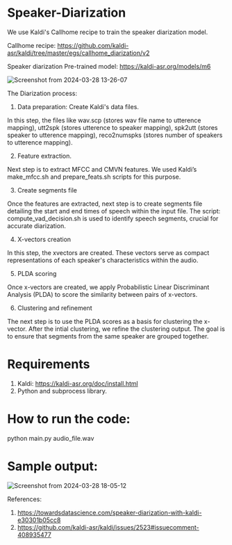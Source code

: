 # Speaker-Diarization

We use Kaldi's Callhome recipe to train the speaker diarization model.

Callhome recipe: https://github.com/kaldi-asr/kaldi/tree/master/egs/callhome_diarization/v2

Speaker diarization Pre-trained model: https://kaldi-asr.org/models/m6

![Screenshot from 2024-03-28 13-26-07](https://github.com/rudder-analytics/Speaker-Diarization/assets/165159432/f29448c5-7212-471f-b647-df8718cda90e)

The Diarization process:

1. Data preparation: Create Kaldi's data files.

In this step, the files like wav.scp (stores wav file name to utterence mapping), utt2spk (stores utterence to speaker mapping), spk2utt (stores speaker to utterence mapping), reco2numspks (stores number of speakers to utterence mapping).

2. Feature extraction.

Next step is to extract MFCC and CMVN features. We used Kaldi’s make_mfcc.sh and prepare_feats.sh scripts for this purpose.

3. Create segments file

Once the features are extracted, next step is to create segments file detailing the start and end times of speech within the input file. The script: compute_vad_decision.sh is used to identify speech segments, crucial for accurate diarization.

4. X-vectors creation

In this step, the xvectors are created. These vectors serve as compact representations of each speaker's characteristics within the audio.

5. PLDA scoring

Once x-vectors are created, we apply Probabilistic Linear Discriminant Analysis (PLDA) to score the similarity between pairs of x-vectors.

6. Clustering and refinement

The next step is to use the PLDA scores as a basis for clustering the x-vector. After the intial clustering, we refine the clustering output. The goal is to ensure that segments from the same speaker are grouped together.

# Requirements

1. Kaldi: https://kaldi-asr.org/doc/install.html
2. Python and subprocess library.

# How to run the code: 

python main.py audio_file.wav

# Sample output:

![Screenshot from 2024-03-28 18-05-12](https://github.com/rudder-analytics/Speaker-Diarization/assets/165159432/5c48b78e-53ca-451c-896a-0b976cc25eaf)


References:

1. https://towardsdatascience.com/speaker-diarization-with-kaldi-e30301b05cc8
2. https://github.com/kaldi-asr/kaldi/issues/2523#issuecomment-408935477
